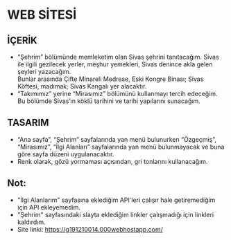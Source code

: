 # WEB SİTESİ
 İÇERİK
-
- “Şehrim” bölümünde memleketim olan Sivas şehrini tanıtacağım.
Sivas ile ilgili gezilecek yerler, meşhur yemekleri, Sivas denince akla gelen şeyleri yazacağım.  
Bunlar arasında Çifte Minareli Medrese, Eski Kongre Binası; Sivas Köftesi, madımak; Sivas Kangalı yer alacaktır.  
- “Takımımız” yerine “Mirasımız” bölümünü kullanmayı tercih edeceğim.
Bu bölümde Sivas’ın köklü tarihini ve tarihi yapılarını sunacağım.  

 TASARIM
-
- “Ana sayfa”, “Şehrim” sayfalarında yan menü bulunurken “Özgeçmiş”, “Mirasımız”, “İlgi Alanları” sayfalarında yan menü bulunmayacak ve buna göre sayfa düzeni uygulanacaktır.
- Renk olarak, gözü yormaması açısından, gri tonlarını kullanacağım.

Not:
-
- "İlgi Alanlarım" sayfasına eklediğim API'leri çalışır hale getiremediğim için API ekleyemedim.
- "Şehrim" sayfasındaki slayta eklediğim linkler çalışmadığı için linkleri kaldırdım.
- Site linki: https://g191210014.000webhostapp.com/
